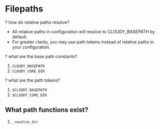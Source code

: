 <!--
id: filepaths
tags: ''
-->

# Filepaths

? how do relative paths resolve?

* All relative paths in configuration will resolve to CLOUDY_BASEPATH by default.
* For greater clarity, you may use path tokens instead of relative paths in your configuration.

? what are the base path constants?

1. `CLOUDY_BASEPATH`
1. `CLOUDY_CORE_DIR`

? what are the path tokens?

1. `$CLOUDY_BASEPATH`
1. `$CLOUDY_CORE_DIR`

## What path functions exist?

1. `_resolve_dir`
